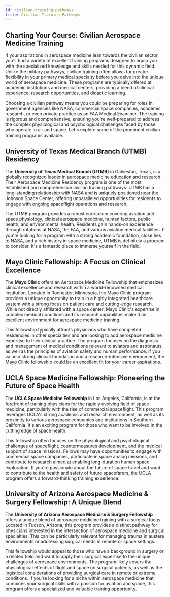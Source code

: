```yaml
---
id: civilian-training-pathways
title: Civilian Training Pathways
---
```


## Charting Your Course: Civilian Aerospace Medicine Training

If your aspirations in aerospace medicine lean towards the civilian sector, you'll find a variety of excellent training programs designed to equip you with the specialized knowledge and skills needed for this dynamic field. Unlike the military pathways, civilian training often allows for greater flexibility in your primary medical specialty before you delve into the unique world of aerospace medicine. These programs are typically offered at academic institutions and medical centers, providing a blend of clinical experience, research opportunities, and didactic learning.

Choosing a civilian pathway means you could be preparing for roles in government agencies like NASA, commercial space companies, academic research, or even private practice as an FAA Medical Examiner. The training is rigorous and comprehensive, ensuring you're well-prepared to address the complex physiological and psychological challenges faced by those who operate in air and space. Let's explore some of the prominent civilian training programs available.

## University of Texas Medical Branch (UTMB) Residency

The **University of Texas Medical Branch (UTMB)** in Galveston, Texas, is a globally recognized leader in aerospace medicine education and research. Their Aerospace Medicine Residency program is one of the most established and comprehensive civilian training pathways. UTMB has a long-standing relationship with NASA and is uniquely positioned near the Johnson Space Center, offering unparalleled opportunities for residents to engage with ongoing spaceflight operations and research.

The UTMB program provides a robust curriculum covering aviation and space physiology, clinical aerospace medicine, human factors, public health, and environmental health. Residents gain hands-on experience through rotations at NASA, the FAA, and various aviation medical facilities. If you're looking for a program with a strong academic foundation, close ties to NASA, and a rich history in space medicine, UTMB is definitely a program to consider. It's a fantastic place to immerse yourself in the field.

## Mayo Clinic Fellowship: A Focus on Clinical Excellence

The **Mayo Clinic** offers an Aerospace Medicine Fellowship that emphasizes clinical excellence and research within a world-renowned medical institution. Located in Rochester, Minnesota, the Mayo Clinic program provides a unique opportunity to train in a highly integrated healthcare system with a strong focus on patient care and cutting-edge research. While not directly affiliated with a space center, Mayo Clinic's expertise in complex medical conditions and its research capabilities make it an excellent environment for aerospace medicine training.

This fellowship typically attracts physicians who have completed residencies in other specialties and are looking to add aerospace medicine expertise to their clinical practice. The program focuses on the diagnosis and management of medical conditions relevant to aviators and astronauts, as well as the principles of aviation safety and human performance. If you value a strong clinical foundation and a research-intensive environment, the Mayo Clinic fellowship could be an excellent fit for your career aspirations.

## UCLA Space Medicine Fellowship: Pioneering the Future of Space Health

The **UCLA Space Medicine Fellowship** in Los Angeles, California, is at the forefront of training physicians for the rapidly evolving field of space medicine, particularly with the rise of commercial spaceflight. This program leverages UCLA's strong academic and research environment, as well as its proximity to various aerospace companies and institutions in Southern California. It's an exciting program for those who want to be involved in the cutting edge of space health.

This fellowship often focuses on the physiological and psychological challenges of spaceflight, countermeasures development, and the medical support of space missions. Fellows may have opportunities to engage with commercial space companies, participate in space analog missions, and contribute to research aimed at enabling long-duration human space exploration. If you're passionate about the future of space travel and want to contribute to the health and safety of future spacefarers, the UCLA program offers a forward-thinking training experience.

## University of Arizona Aerospace Medicine & Surgery Fellowship: A Unique Blend

The **University of Arizona Aerospace Medicine & Surgery Fellowship** offers a unique blend of aerospace medicine training with a surgical focus. Located in Tucson, Arizona, this program provides a distinct pathway for physicians interested in the intersection of aerospace medicine and surgical specialties. This can be particularly relevant for managing trauma in austere environments or addressing surgical needs in remote or space settings.

This fellowship would appeal to those who have a background in surgery or a related field and want to apply their surgical expertise to the unique challenges of aerospace environments. The program likely covers the physiological effects of flight and space on surgical patients, as well as the logistical considerations of providing surgical care in remote or extreme conditions. If you're looking for a niche within aerospace medicine that combines your surgical skills with a passion for aviation and space, this program offers a specialized and valuable training opportunity.